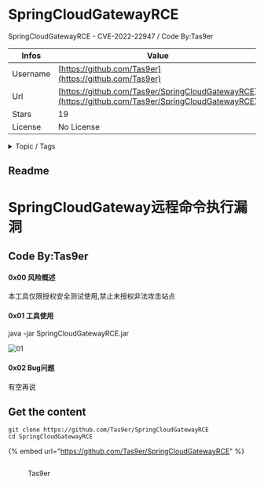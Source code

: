 # SpringCloudGatewayRCE

SpringCloudGatewayRCE - CVE-2022-22947 / Code By:Tas9er

| Infos    | Value                                                              |
| -------- | -------------------------------------------------------------------|
| Username | [https://github.com/Tas9er](https://github.com/Tas9er) |
| Url      | [https://github.com/Tas9er/SpringCloudGatewayRCE](https://github.com/Tas9er/SpringCloudGatewayRCE)                                               |
| Stars    | 19                                                          |
| License  | No License                                                        |

<details>

<summary>Topic / Tags</summary>



</details>

## Readme

# SpringCloudGateway远程命令执行漏洞

## Code By:Tas9er

#### 0x00 风险概述

本工具仅限授权安全测试使用,禁止未授权非法攻击站点

#### 0x01 工具使用

java -jar SpringCloudGatewayRCE.jar

![01](image/01.jpg)

#### 0x02 Bug问题

有空再说



## Get the content

```
git clone https://github.com/Tas9er/SpringCloudGatewayRCE
cd SpringCloudGatewayRCE
```

{% embed url="https://github.com/Tas9er/SpringCloudGatewayRCE" %}

<figure><img src="https://avatars.githubusercontent.com/u/57090266?v=4" alt=""><figcaption><p>Tas9er</p></figcaption></figure>

